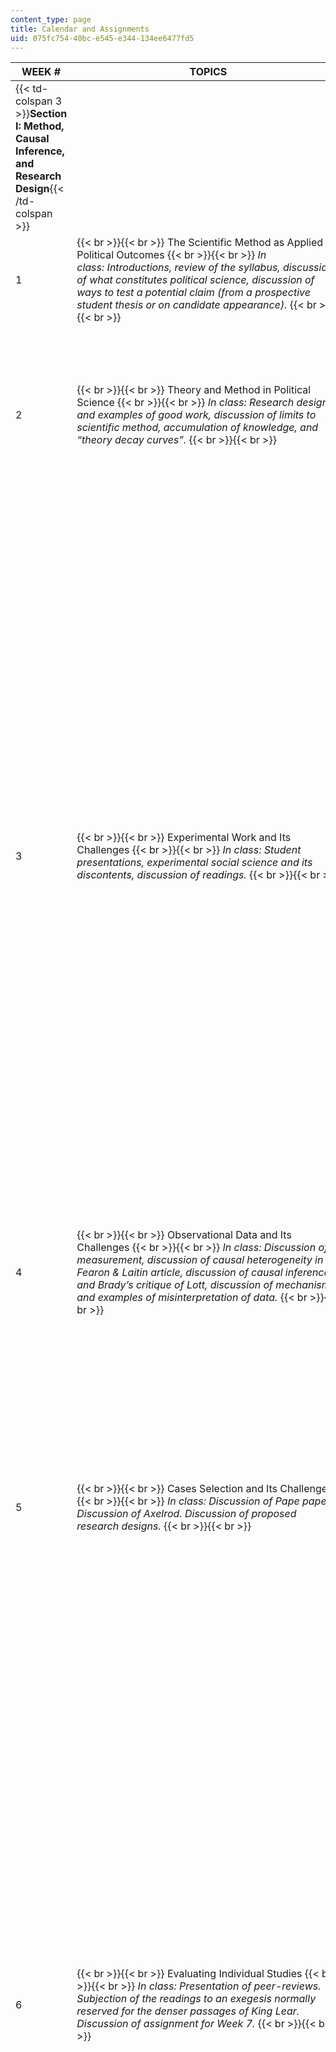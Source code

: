```yaml
---
content_type: page
title: Calendar and Assignments
uid: 075fc754-40bc-e545-e344-134ee6477fd5
---
```


| WEEK # | TOPICS | ASSIGNMENTS |
| --- | --- | --- |
| {{< td-colspan 3 >}}**Section I: Method, Causal Inference, and Research Design**{{< /td-colspan >}} |||
| 1 |  {{< br >}}{{< br >}} The Scientific Method as Applied to Political Outcomes {{< br >}}{{< br >}} _In class:_ _Introductions, review of the syllabus, discussion of what constitutes political science, discussion of ways to test a potential claim (from a prospective student thesis or on candidate appearance)._ {{< br >}}{{< br >}}  | N/A |
| 2 |  {{< br >}}{{< br >}} Theory and Method in Political Science {{< br >}}{{< br >}} _In class: Research design and examples of good work, discussion of limits to scientific method, accumulation of knowledge, and “theory decay curves”._ {{< br >}}{{< br >}}  |  {{< br >}}{{< br >}} One-page essay: {{< br >}}{{< br >}} Is a “science” of politics possible? Desirable? Desirable or not, what would such a “science” look like?   {{< br >}}{{< br >}} (Make sure to review the [Hints for Writing Papers]({{< baseurl >}}/pages/calendar/hints-for-writing-papers)) {{< br >}}{{< br >}}  |
| 3 |  {{< br >}}{{< br >}} Experimental Work and Its Challenges {{< br >}}{{< br >}} _In class: Student presentations, experimental social science and its discontents, discussion of readings._ {{< br >}}{{< br >}}  |  {{< br >}}{{< br >}} Read one of the following articles and be prepared to comment in class on your selection in light of the readings listed in Session 3 of the table in the [Readings]({{< baseurl >}}/pages/readings) section: {{< br >}}{{< br >}} *   Blair, Graeme, C. Christine Fair, Neil Malhotra, et al. “[Poverty and Support for Militant Politics: Evidence from Pakistan](http://onlinelibrary.wiley.com/doi/10.1111/j.1540-5907.2012.00604.x/abstract).” _American Journal of Political Science_ 57 (2013): 30–48.{{< br >}}*   Habyarimana, James, Macartan Humphreys, Daniel N. Posner, et al. ![This resource may not render correctly in a screen reader.](/images/inacessible.gif)[“Why Does Ethnic Diversity Undermine Public Goods Provision?” (PDF)](http://www.columbia.edu/~mh2245/papers1/HHPW.pdf) _American Political Science Review_ 101, no. 4 (2007): 709–25. {{< br >}}{{< br >}} Your presentation should be 5 minutes long; it should summarize the article — its argument, its method, its empirical evidence — and offer your critique (which should be informed by the other readings). You will be strictly timed, and you should make use of visual aids; make sure to review the [Hints for Making Presentations]({{< baseurl >}}/pages/calendar/hints-for-making-presentations). Your slides should be submitted to the instructor by 4 PM the day before class. {{< br >}}{{< br >}}  |
| 4 |  {{< br >}}{{< br >}} Observational Data and Its Challenges {{< br >}}{{< br >}} _In class: Discussion of measurement, discussion of causal heterogeneity in Fearon & Laitin article, discussion of causal inference and Brady’s critique of Lott, discussion of mechanisms and examples of misinterpretation of data._ {{< br >}}{{< br >}}  | One-page: {{< br >}}{{< br >}} Where did Lott go wrong? What specific things besides those mentioned by Brady probably threw off his analysis? What more could he have done to get the story right? {{< br >}}{{< br >}}  |
| 5 |  {{< br >}}{{< br >}} Cases Selection and Its Challenges {{< br >}}{{< br >}} _In class: Discussion of Pape paper. Discussion of Axelrod. Discussion of proposed research designs._ {{< br >}}{{< br >}}  | Approximately one page: {{< br >}}{{< br >}} *   Pick between 1–3 possible thesis topics, posed as researchable questions, and a very basic research design for each, to be discussed in class. Be sure to email the instructor the proposed topics by 4 PM the day before class, along with as much of the proposed research design as you wish to submit. You should at least be clear what the dependent variable is (that is, the thing you want to explain). {{< br >}}*   Pass human subjects training at [Committee on the Use of Humans as Experimental Subjects (COUHES)](https://couhes.mit.edu/training-research-involving-human-subjects) and submit a pdf of your certificate {{< br >}}{{< br >}}  |
| 6 |  {{< br >}}{{< br >}} Evaluating Individual Studies {{< br >}}{{< br >}} _In class: Presentation of peer-reviews. Subjection of the readings to an exegesis normally reserved for the denser passages of King Lear. Discussion of assignment for Week 7._ {{< br >}}{{< br >}}  |  {{< br >}}{{< br >}} Write two peer reviews, one on each of the articles listed in Week 6 of the table in the [Readings]({{< baseurl >}}/pages/readings) section. Your peer reviews should each be about two pages in length. As background, a referee’s report normally contains the following elements: {{< br >}}{{< br >}} 1.  An overall assessment {{< br >}}2.  A brief summary of the authors’ claims and evidence, to prove that the reviewer understands them {{< br >}}3.  A mention of the article’s strong points{{< br >}}4.  A critique of its weak points {{< br >}}{{< br >}} In practice, as you may discover in the future, (3) is sometimes omitted. The overall assessment in a review typically takes one of four forms: reject, revise and resubmit with no guarantee of ultimate acceptance, a favorable revise and resubmit, or publish as is. (In practice, very few articles receive a “publish as is”.) Assessments are normally conservative, in order to encourage authors to submit their best work the first time around. Thus, an article that has significant problems would normally receive a rejection, even if these problems could potentially be fixed. Come to class prepared to present the results of your peer-reviews. {{< br >}}{{< br >}}  |
| 7 |  {{< br >}}{{< br >}} Evaluating a (Small) Body of Work: The Effects of Candidate Appearance {{< br >}}{{< br >}} _In class: Discussion of candidate appearance studies (first hour). Introduction to Qualtrics (second hour)._  {{< br >}}{{< br >}} _In preparation for your assignments over the following two weeks and in Week 12, you will gain familiarity with the survey software_ [_Qualtrics_](https://www.qualtrics.com/)_. As examples, we will preview the candidate appearance and immigration experiments._ {{< br >}}{{< br >}} _[Challenge: How to Rate 608 Candidates (PDF)]({{< baseurl >}}/resources/mit17_801f17_challengeratecandidates)_ {{< br >}}{{< br >}}  | Three pages: {{< br >}}{{< br >}} Assume that the articles you read this week, plus the Todorov article from Week 6, constitute a “literature”. (They are actually only a subset of one part of the literature on candidate appearance – the part on facial appearance -- but pretend otherwise.) Now write a three-page review of this literature, based on what findings and flaws there might be in the individual articles, what tensions there might be among the articles, and what gaps there might be between the articles. What do scholars know about the effects of facial appearance on election outcomes? What do they not know? What studies are needed to resolve the debates? This review should not be a separate critique of each article but rather a holistic assessment of what the literature tells us. {{< br >}}{{< br >}}  |
| {{< td-colspan 3 >}}**Section II: Collecting Data**{{< /td-colspan >}} |||
| 8 |  {{< br >}}{{< br >}} Conducting an Experiment (or Generating Quantitative Observational Data), Part I {{< br >}}{{< br >}} _In class: Discussion of ethics in experimental contexts. Introduction to Qualtrics (continued)._ {{< br >}}{{< br >}}  | Work on project — continue coding surveys in Qualtrics. Run test surveys with each other, look for errors, timing, etc. |
| 9 |  {{< br >}}{{< br >}} Conducting an Experiment (or Generating Quantitative Observational Data), Part II {{< br >}}{{< br >}} _In class: Work on project._ {{< br >}}{{< br >}}  | Work on project (continued). |
| 10 |  {{< br >}}{{< br >}} Conducting Field Research, Part I {{< br >}}{{< br >}} _In class: Discussion of field work challenges and stories from the field, discussion of how “scientific” field work can be, ethics in participant-observation._ {{< br >}}{{< br >}}  | Two pages:   {{< br >}}{{< br >}} Imagine that you were going to do field work on a topic of your choice. If you do not have a thesis topic in mind, consider (a) a study intended to assess racial disparities on the use of force by police, per the Fryer paper from Week 6, (b) a study intended to assess how politicians’ physical appearance might matter, per the research in Week 7, or (c) a study of Cuban legislative elections, per the project for Weeks 8–9. {{< br >}}{{< br >}} Write a full COUHES proposal for your project and send it to the instructor; do **_not_** send it to COUHES. {{< br >}}{{< br >}}  |
| 11 |  {{< br >}}{{< br >}} Conducting Field Research, Part II: Interviews {{< br >}}{{< br >}} _In class: Interview role-playing, ethics in field work._ {{< br >}}{{< br >}}  | Rewrite your two-page paper from Week 10, turning it into a six-page document that includes an interview guide.  |
| 12 | Student Presentations of Experimental Findings | Working with the TAs, prepare and present the results of your group project in a 10-minute presentation. You will be strictly timed, and you should make use of visual aids. Your PowerPoint slides should be submitted to the Instructor by 4 PM the day before class. Be sure to review the [Hints for Making Presentations]({{< baseurl >}}/pages/calendar/hints-for-making-presentations).  |
| 13 |  {{< br >}}{{< br >}} Using Archives, Libraries, and the Like {{< br >}}{{< br >}} _In class: Introduction to library resources and “treasure hunt” by [Jennifer Greenleaf, Social Science and Management Librarian, MIT Libraries](https://libguides.mit.edu/profiles/jgleaf), discussion of electronic “archives” on police shootings, discussion of student data requests, discussion of content analysis._ {{< br >}}{{< br >}}  |  {{< br >}}{{< br >}} Make a [Freedom of Information](https://www.foia.gov/how-to.html) request for a topic of your choice, for data that you have concluded are not already publicly available. {{< br >}}{{< br >}}   {{< br >}}Pick a coroner’s office or a police department and find out what information they collect on fatal shootings and what is reported to the federal government. {{< br >}}{{< br >}}  |
| 14 |  {{< br >}}{{< br >}} Picking Research Questions {{< br >}}{{< br >}} _In class: Discussion of tradeoffs in choice of topic, informal student presentations of their questions. Is a science of politics possible (redux)?_ {{< br >}}{{< br >}}  | Pick between 1–3 possible thesis topics (presented as researchable questions) to discuss in class. Make sure to email these to the class ahead of time. They can be quite rough, but there should be an identifiable dependent variable and one or more identifiable independent variables.